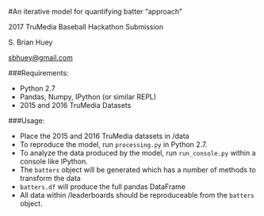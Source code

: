 #An iterative model for quantifying batter “approach”

2017 TruMedia Baseball Hackathon Submission

S. Brian Huey

sbhuey@gmail.com

###Requirements:
- Python 2.7
- Pandas, Numpy, IPython (or similar REPL)
- 2015 and 2016 TruMedia Datasets

###Usage:
- Place the 2015 and 2016 TruMedia datasets in /data
- To reproduce the model, run `processing.py` in Python 2.7.
- To analyze the data produced by the model, run `run_console.py` within a console
like IPython.
- The `batters` object will be generated which has a number of methods to transform the data
- `batters.df` will produce the full pandas DataFrame 
- All data within /leaderboards should be reproduceable from the `batters` object.

